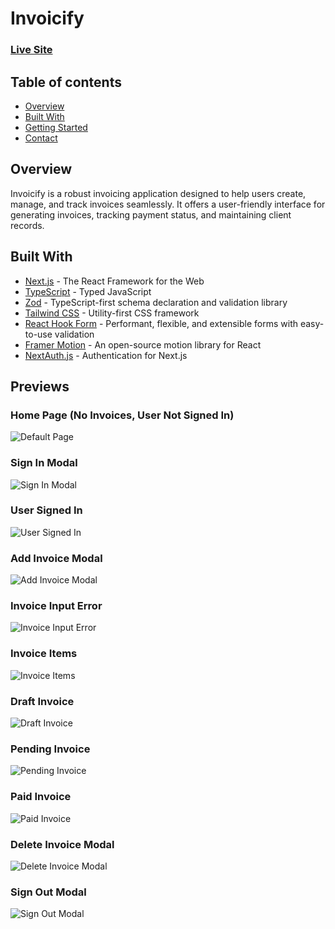 # Invoicify

### [Live Site](#)

## Table of contents

- [Overview](#overview)
- [Built With](#built-with)
- [Getting Started](#getting-started)
- [Contact](#contact)

## Overview

Invoicify is a robust invoicing application designed to help users create, manage, and track invoices seamlessly. It offers a user-friendly interface for generating invoices, tracking payment status, and maintaining client records.

## Built With

- [Next.js](https://nextjs.org/) - The React Framework for the Web
- [TypeScript](https://www.typescriptlang.org/) - Typed JavaScript
- [Zod](https://zod.dev/) - TypeScript-first schema declaration and validation library
- [Tailwind CSS](https://tailwindcss.com/) - Utility-first CSS framework
- [React Hook Form](https://react-hook-form.com/) - Performant, flexible, and extensible forms with easy-to-use validation
- [Framer Motion](https://www.framer.com/motion/) - An open-source motion library for React
- [NextAuth.js](https://next-auth.js.org/) - Authentication for Next.js

## Previews

### Home Page (No Invoices, User Not Signed In)
![Default Page](./public/preview/default-page.png)

### Sign In Modal
![Sign In Modal](./public/preview/sign-in-modal.png)

### User Signed In
![User Signed In](./public/preview/signed-in.png)

### Add Invoice Modal
![Add Invoice Modal](./public/preview/add-invoice-modal.png)

### Invoice Input Error
![Invoice Input Error](./public/preview/invoice-input-error.png)

### Invoice Items
![Invoice Items](./public/preview/invoice-items.png)

### Draft Invoice
![Draft Invoice](./public/preview/draft-invoice.png)

### Pending Invoice
![Pending Invoice](./public/preview/pending-invoice.png)

### Paid Invoice
![Paid Invoice](./public/preview/paid-invoice.png)

### Delete Invoice Modal
![Delete Invoice Modal](./public/preview/delete-invoice-modal.png)

### Sign Out Modal
![Sign Out Modal](./public/preview/sign-out-modal.png)